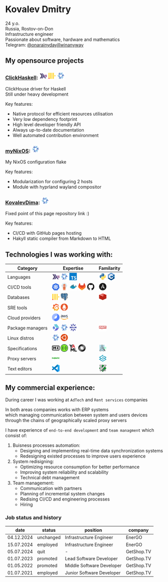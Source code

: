 # Kovalev Dmitry
24 y.o.\
Russia, Rostov-on-Don\
Infrastructure engineer\
Passionate about software, hardware and mathematics\
Telegram: [@onarainydayillwinanyway](https://t.me/onarainydayillwinanyway)

## My opensource projects

### [ClickHaskell](https://github.com/GetShopTV/ClickHaskell): <img width="24" src="./assets/programming-languages/haskell.svg"> <img width="24" src="./assets/databases/clickhouse.svg"> <img width="24" src="./assets/programming-languages/nix.svg">

ClickHouse driver for Haskell\
Still under heavy development

Key features:

- Native protocol for efficient resources utilisation
- Very low dependency footprint
- High level developer friendly API
- Always up-to-date documentation
- Well automated contribution environment

### [myNixOS](https://github.com/KovalevDima/myNixOS): <img width="24" src="./assets/programming-languages/nix.svg">
My NixOS configuration flake

Key features:

- Modularization for configuring 2 hosts
- Module with hyprland wayland compositor

### [KovalevDima](https://github.com/KovalevDima/KovalevDima): <img width="24" src="./assets/programming-languages/nix.svg">
Fixed point of this page repository link :)

Key features:

- CI/CD with GitHub pages hosting
- Hakyll static compiler from Markdown to HTML




## Technologies I was working with:

| Category         | Expertise | Familarity |
|------------------|-------|-------|
| Languages        | <img width="24" src="./assets/programming-languages/haskell.svg"> <img width="24" src="./assets/programming-languages/nix.svg"> <img width="24" src="./assets/programming-languages/typescript.svg"> | <img width="24" src="./assets/programming-languages/python.svg"> <img width="24" src="./assets/programming-languages/cpp.svg"> |
| CI/CD tools      | <img width="24" src="./assets/ci-cd-tools/k8s.svg"> <img width="24" src="./assets/ci-cd-tools/argocd.svg"> <img width="24" src="./assets/ci-cd-tools/docker.svg"> <img width="24" src="./assets/ci-cd-tools/gitlab.svg"> <img width="24" src="./assets/ci-cd-tools/github.svg"> | <img width="24" src="assets/ci-cd-tools/ansible.svg" > |
| Databases        | <img width="24" src="./assets/databases/clickhouse.svg"> <img width="24" src="./assets/databases/postgresql.svg"> | <img width="24" src="./assets/databases/redis.svg"> |
| SRE tools        | <img width="24" src="./assets/sre-tools/grafana.svg"> <img width="24" src="./assets/sre-tools/prometheus.svg"> |  |
| Cloud providers  | <img width="24" src="./assets/cloud-providers/yandex-cloud.svg"> <img width="24" src="./assets/cloud-providers/aws.svg">  | |
| Package managers | <img width="24" src="./assets/package-managers/cabal.svg"> <img width="24" src="./assets/package-managers/nix.svg"> <img width="24" src="./assets/package-managers/helm.svg"> | <img width="24" src="./assets/package-managers/npm.svg"> |
| Linux distros    | <img width="24" src="./assets/linux-distros/nix.svg"> <img width="24" src="./assets/linux-distros/ubuntu.svg"> |
| Specifications   | <img width="24" src="./assets/specifications/markdown.svg"> <img width="24" src="./assets/specifications/openapi.svg"> <img width="24" src="./assets/specifications/yaml.svg"> <img width="24" src="./assets/specifications/json.svg"> | <img width="24" src="./assets/specifications/graphviz.svg"> |
| Proxy servers    | <img width="24" src="./assets/proxy-servers/nginx.svg"> | <img width="24" src="./assets/proxy-servers/traefik.svg"> |
| Text editors     | <img width="24" src="./assets/text-editors/vscode.svg"> | <img width="24" src="./assets/text-editors/neovim.svg"> |




## My commercial experience:

During career I was working at `AdTech` and `Rent services` companies

In both areas companies works with ERP systems\
which managing communication between system and users devices\
through the chains of geographically scaled proxy servers

I have experience of `end-to-end development` and `team managment` which consist of:

1. Buisness processes automation:
    - Designing and implementing real-time data synchronization systems
    - Redesigning existed processes to improve users experience
2. System redisigning:
    - Optimizing resource consumption for better performance
    - Improving system reliability and scalability
    - Technical debt management
3. Team management:
    - Communication with partners
    - Planning of incremental system changes
    - Redising CI/CD and engineering processes
    - Hiring

### Job status and history

| date       |  status   | position                  | company    |
|------------|-----------|---------------------------|------------|
| 04.12.2024 | unchanged | Infrastructure Engineer   | EnerGO     |
| 15.07.2024 | employed  | Infrastructure Engineer   | EnerGO     |
| 05.07.2024 | quit      | -                         | GetShop.TV |
| 01.07.2023 | promoted  | Lead Software Developer   | GetShop.TV |
| 01.05.2022 | promoted  | Middle Software Developer | GetShop.TV |
| 01.07.2021 | employed  | Junior Software Developer | GetShop.TV |

